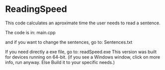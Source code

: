 # ReadingSpeed
This code calculates an aproximate time the user needs to read a sentence.

The code is in: main.cpp

and if you want to change the sentences, go to: Sentences.txt

If you need directly a exe file, go to: readSpeed.exe 
This version was built for devices running on 64-bit.
(if you see a Windows window, click on more info, run anyway. Else Build it to your specific needs.)
